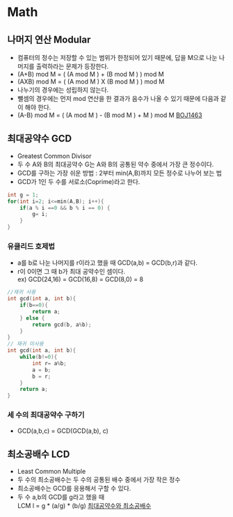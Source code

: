 Math
==============
## 나머지 연산 Modular
- 컴퓨터의 정수는 저장할 수 있는 범위가 한정되어 있기 때문에, 답을 M으로 나눈 나머지를 출력하라는 문제가 등장한다.
- (A+B) mod M = ( (A mod M ) + (B mod M ) ) mod M
- (AXB) mod M = ( (A mod M ) X (B mod M ) ) mod M
- 나누기의 경우에는 성립하지 않는다.
- 뺄셈의 경우에는 먼저 mod 연산을 한 결과가 음수가 나올 수 있기 때문에 다음과 같이 해야 한다.  
- (A-B) mod M = ( (A mod M ) - (B mod M ) + M ) mod M
[BOJ1463](https://github.com/kkoon9/algorithm/blob/master/BOJ10430.md)

## 최대공약수 GCD
- Greatest Common Divisor
- 두 수 A와 B의 최대공약수 G는 A와 B의 공통된 약수 중에서 가장 큰 정수이다.
- GCD를 구하는 가장 쉬운 방법 : 2부터 min(A,B)까지 모든 정수로 나누어 보는 법
- GCD가 1인 두 수를 서로소(Coprime)라고 한다.
~~~cpp
int g = 1;
for(int i=2; i<=min(A,B); i++){
    if(a % i ==0 && b % i == 0) {
        g= i;
    }
}
~~~
### 유클리드 호제법
- a를 b로 나눈 나머지를 r이라고 했을 때 GCD(a,b) = GCD(b,r)과 같다.
- r이 0이면 그 때 b가 최대 공약수인 셈이다.  
ex) GCD(24,16) = GCD(16,8) = GCD(8,0) = 8
~~~cpp
//재귀 사용
int gcd(int a, int b){
    if(b==0){
        return a;
    } else {
        return gcd(b, a%b);
    }
}
// 재귀 미사용
int gcd(int a, int b){
    while(b!=0){
        int r= a%b;
        a = b;
        b = r;
    }
    return a;
}
~~~
### 세 수의 최대공약수 구하기
- GCD(a,b,c) = GCD(GCD(a,b), c)

## 최소공배수 LCD
- Least Common Multiple
- 두 수의 최소공배수는 두 수의 공통된 배수 중에서 가장 작은 정수
- 최소공배수는 GCD를 응용해서 구할 수 있다.
- 두 수 a,b의 GCD를 g라고 했을 때  
LCM l = g * (a/g) * (b/g) 
[최대공약수와 최소공배수](https://github.com/kkoon9/algorithm/blob/master/BOJ2609.md)
